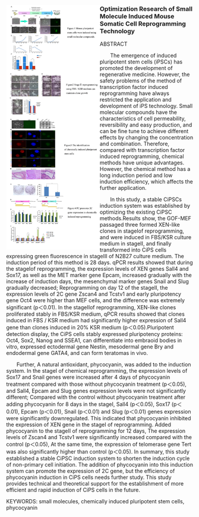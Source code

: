 <div class="golf">
    <div class="photo"><img src="./2333.jpg"></div>
    <div class="intro">
        <h3>Optimization Research of Small Molecule Induced Mouse Somatic Cell Reprogramming Technology</h3>
        <p>ABSTRACT
        <p style="text-indent:2em">The emergence of induced pluripotent stem cells (iPSCs) has promoted the development of regenerative medicine. However, the safety problems of the method of transcription factor induced reprogramming have always restricted the application and development of iPS technology. Small molecular compounds have the characteristics of cell permeability, reversibility and easy production, and can be fine tune to achieve different effects by changing the concentration and combination. Therefore, compared with transcription factor induced reprogramming, chemical methods have unique advantages. However, the chemical method has a long induction period and low induction efficiency, which affects the further application.
        <p style="text-indent:2em">In this study, a stable CiPSCs induction system was established by optimizing the existing CiPSC methods.Results show, the GOF-MEF passaged three formed XEN-like clones in stageⅠof reprogramming, and were induced in FBS/KSR culture medium in stageⅡ, and finally transformed into CiPS cells expressing green fluorescence in stageⅢ of N2B27 culture medium. The induction period of this method is 28 days. qPCR results showed that during the stageⅠof reprogramming, the expression levels of XEN genes Sall4 and Sox17, as well as the MET marker gene Epcam, increased gradually with the increase of induction days, the mesenchymal marker genes Snail and Slug gradually decreased; Reprogramming on day 12 of the stageⅡ, the expression levels of 2C gene Zscan4 and Tcstv1 and early pluripotency gene Oct4 were higher than MEF cells, and the difference was extremely significant (p＜0.01). In the stageⅡof reprogramming, XEN-like clones proliferated stably in FBS/KSR medium, qPCR results showed that clones induced in FBS / KSR medium had significantly higher expression of Sall4 gene than clones induced in 20% KSR medium (p＜0.05).Pluripotent detection display, the CiPS cells stably expressed pluripotency proteins: Oct4, Sox2, Nanog and SSEA1, can differentiate into embraoid bodies in vitro, expressed ectodermal gene Nestin, mesodermal gene Bry and endodermal gene GATA4, and can form teratomas in vivo.
        <p style="text-indent:2em">Further, A natural antioxidant, phycocyanin, was added to the induction system. In the stageⅠ of chemical reprogramming, the expression levels of Sox17 and Snail genes were increased after 4 days of phycocyanin treatment compared with those without phycocyanin treatment (p＜0.05), and Sall4, Epcam and Slug genes expression levels were not significantly different; Compared with the control without phycocyanin treatment after adding phycocyanin for 8 days in the stageⅠ, Sall4 (p＜0.05), Sox17 (p＜0.01), Epcam (p＜0.01), Snail (p＜0.01) and Slug (p＜0.01) genes expression were significantly downregulated. This indicated that phycocyanin inhibited the expression of XEN gene in the stageⅠ of reprogramming. Added phycocyanin to the stageⅡ of reprogramming for 12 days, The expression levels of Zscan4 and Tcstv1 were significantly increased compared with the control (p＜0.05), At the same time, the expression of telomerase gene Tert was also significantly higher than control (p＜0.05). In summary, this study established a stable CiPSC induction system to shorten the induction cycle of non-primary cell initiation. The addition of phycocyanin into this induction system can promote the expression of 2C gene, but the efficiency of phycocyanin induction in CiPS cells needs further study. This study provides technical and theoretical support for the establishment of more efficient and rapid induction of CiPS cells in the future.
        <p>KEYWORDS: small molecules, chemically induced pluripotent stem cells, phycocyanin
                          </p>
    </div>
</div>
<style>.photo{float:left;width:50%;}<style>
    
<style>.intro{float:left;width:50%;}<style>
